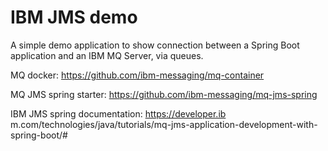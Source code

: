 # IBM JMS demo
A simple demo application to show connection between a Spring Boot application and an IBM MQ Server, via queues.

MQ docker:
https://github.com/ibm-messaging/mq-container

MQ JMS spring starter: 
https://github.com/ibm-messaging/mq-jms-spring

IBM JMS spring documentation: 
https://developer.ib m.com/technologies/java/tutorials/mq-jms-application-development-with-spring-boot/#